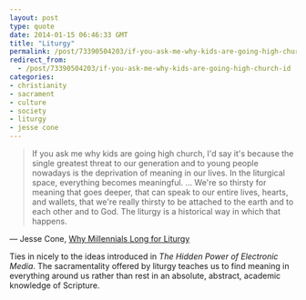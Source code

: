 ```yaml
---
layout: post
type: quote
date: 2014-01-15 06:46:33 GMT
title: "Liturgy"
permalink: /post/73390504203/if-you-ask-me-why-kids-are-going-high-church-id
redirect_from: 
  - /post/73390504203/if-you-ask-me-why-kids-are-going-high-church-id
categories:
- christianity
- sacrament
- culture
- society
- liturgy
- jesse cone
---
```

<blockquote>If you ask me why kids are going high church, I'd say it's because the single greatest threat to our generation and to young people nowadays is the deprivation of meaning in our lives. In the liturgical space, everything becomes meaningful. ... We're so thirsty for meaning that goes deeper, that can speak to our entire lives, hearts, and wallets, that we're really thirsty to be attached to the earth and to each other and to God. The liturgy is a historical way in which that happens.</blockquote>
<p>— Jesse Cone, <a href="http://www.theamericanconservative.com/articles/why-millennials-long-for-liturgy/">Why Millennials Long for Liturgy</a></p>
 
<p>Ties in nicely to the ideas introduced in <em>The Hidden Power of Electronic Media</em>. The sacramentality offered by liturgy teaches us to find meaning in everything around us rather than rest in an absolute, abstract, academic knowledge of Scripture.</p>